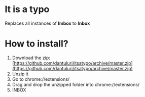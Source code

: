 # It is a typo
Replaces all instances of **Imbox** to **Inbox**

# How to install?
1. Download the zip: [https://github.com/dantuluri/itsatypo/archive/master.zip](https://github.com/dantuluri/itsatypo/archive/master.zip)
2. Unzip it
3. Go to chrome://extensions/
4. Drag and drop the unzipped folder into chrome://extensions/
6. INBOX
